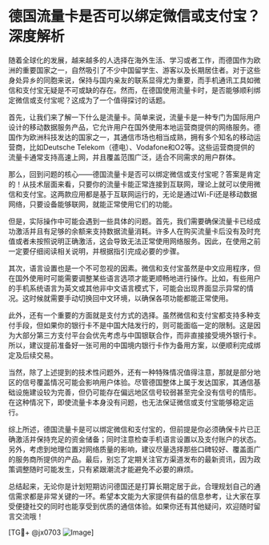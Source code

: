 # 德国流量卡是否可以绑定微信或支付宝？深度解析

随着全球化的发展，越来越多的人选择在海外生活、学习或者工作，而德国作为欧洲的重要国家之一，自然吸引了不少中国留学生、游客以及长期居住者。对于这些身处异乡的同胞来说，保持与国内亲友的联系显得尤为重要，而手机通讯工具如微信和支付宝无疑是不可或缺的存在。然而，在德国使用流量卡时，是否能够顺利绑定微信或支付宝呢？这成为了一个值得探讨的话题。

首先，让我们来了解一下什么是流量卡。简单来说，流量卡是一种专门为国际用户设计的移动数据服务产品，它允许用户在国外使用本地运营商提供的网络服务。德国作为欧洲科技发达的国家之一，其通信市场也相当成熟，拥有多个知名的移动运营商，比如Deutsche Telekom（德电）、Vodafone和O2等。这些运营商提供的流量卡通常支持高速上网，并且覆盖范围广泛，适合不同需求的用户群体。

那么，回到问题的核心——德国流量卡是否可以绑定微信或支付宝呢？答案是肯定的！从技术层面来看，只要你的流量卡能正常连接到互联网，理论上就可以使用微信和支付宝。这两款应用都是基于互联网运行的，无论是通过Wi-Fi还是移动数据网络，只要设备能够联网，就能正常使用它们的功能。

但是，实际操作中可能会遇到一些具体的问题。首先，我们需要确保流量卡已经成功激活并且有足够的余额来支持数据流量消耗。许多人在购买流量卡后没有及时充值或者未按照说明正确激活，这会导致无法正常使用网络服务。因此，在使用之前一定要仔细阅读相关说明，并根据指引完成必要的步骤。

其次，语言设置也是一个不可忽视的因素。微信和支付宝虽然是中文应用程序，但在国外使用时可能需要调整某些语言选项才能更顺畅地进行操作。比如，有些用户的手机系统语言为英文或其他非中文语言模式下，可能会出现界面显示异常的情况。这时候就需要手动切换回中文环境，以确保各项功能都能正常使用。

此外，还有一个重要的方面就是支付方式的选择。虽然微信和支付宝都支持多种支付手段，但如果你的银行卡不是中国大陆发行的，则可能面临一定的限制。这是因为大部分第三方支付平台会优先考虑与中国银联合作，而非直接接受境外银行卡。所以，建议提前准备好一张可用的中国境内银行卡作为备用方案，以便顺利完成绑定及后续交易。

当然，除了上述提到的技术性问题外，还有一种特殊情况值得注意，那就是部分地区的信号覆盖情况可能会影响用户体验。尽管德国整体上属于发达国家，其通信基础设施建设较为完善，但仍可能存在偏远地区信号较弱甚至完全没有信号的情形。在这种情况下，即使流量卡本身没有问题，也无法保证微信或支付宝能够稳定运行。

综上所述，德国流量卡是可以绑定微信和支付宝的，但前提是你必须确保卡片已正确激活并保持充足的资金储备；同时注意检查手机语言设置以及支付账户的状态。另外，考虑到地理位置对网络质量的影响，建议尽量选择那些口碑较好、覆盖面广的服务商所提供的产品。最后，别忘了定期关注官方渠道发布的最新资讯，因为政策调整随时可能发生，只有紧跟潮流才能避免不必要的麻烦。

总结起来，无论你是计划短期访问德国还是打算长期定居于此，合理规划自己的通信需求都是非常关键的一环。希望本文能为大家提供有益的信息参考，让大家在享受便捷社交的同时也能享受到优质的通信体验。如果你还有其他疑问，欢迎随时留言交流哦！

[TG💪+ @jx0703 ![Image](https://github.com/user-attachments/assets/dbca1d08-cadb-493c-b0ec-ad6f7a83f270)]